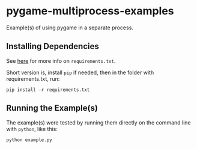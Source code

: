 # pygame-multiprocess-examples

Example(s) of using pygame in a separate process.

## Installing Dependencies

See [here](https://pip.pypa.io/en/stable/reference/requirements-file-format/) for more info on `requirements.txt`.

Short version is, install `pip` if needed, then in the folder with requirements.txt, run:
```
pip install -r requirements.txt
```

## Running the Example(s)

The example(s) were tested by running them directly on the command line with `python`, like this:
```
python example.py
```